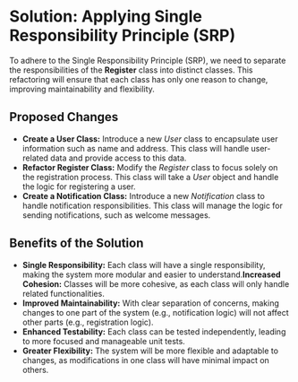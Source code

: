 <!DOCTYPE html>
<html lang="en">
<head>
    <meta charset="UTF-8">
    <meta name="viewport" content="width=device-width, initial-scale=1.0">
</head>
<body>
    <div class="container">
        <h1>Solution: Applying Single Responsibility Principle (SRP)</h1>
        <p>To adhere to the Single Responsibility Principle (SRP), we need to separate the responsibilities of the <strong>Register</strong> class into distinct classes. This refactoring will ensure that each class has only one reason to change, improving maintainability and flexibility.</p>
        <h2>Proposed Changes</h2>
        <ul>
            <li><strong>Create a User Class:</strong> Introduce a new <em>User</em> class to encapsulate user information such as name and address. This class will handle user-related data and provide access to this data.</li>
            <li><strong>Refactor Register Class:</strong> Modify the <em>Register</em> class to focus solely on the registration process. This class will take a <em>User</em> object and handle the logic for registering a user.</li>
            <li><strong>Create a Notification Class:</strong> Introduce a new <em>Notification</em> class to handle notification responsibilities. This class will manage the logic for sending notifications, such as welcome messages.</li>
        </ul>
        <h2>Benefits of the Solution</h2>
        <ul>
            <li><strong>Single Responsibility:</strong> Each class will have a single responsibility, making the system more modular and easier to understand.</            <li><strong>Increased Cohesion:</strong> Classes will be more cohesive, as each class will only handle related functionalities.</li>
            <li><strong>Improved Maintainability:</strong> With clear separation of concerns, making changes to one part of the system (e.g., notification logic) will not affect other parts (e.g., registration logic).</li>
            <li><strong>Enhanced Testability:</strong> Each class can be tested independently, leading to more focused and manageable unit tests.</li>
            <li><strong>Greater Flexibility:</strong> The system will be more flexible and adaptable to changes, as modifications in one class will have minimal impact on others.</li>
        </ul>
    </div>
</body>
</html>
